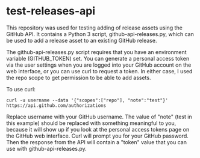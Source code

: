 # test-releases-api

This repository was used for testing adding of release assets using the GitHub
API. It contains a Python 3 script, github-api-releases.py, which can be used
to add a release asset to an existing GitHub release.

The github-api-releases.py script requires that you have an environment
variable (GITHUB\_TOKEN) set. You can generate a personal access token via
the user settings when you are logged into your GitHub account on the web
interface, or you can use curl to request a token. In either case, I used the
repo scope to get permission to be able to add assets.

To use curl:

```
curl -u username --data '{"scopes":["repo"], "note":"test"}' https://api.github.com/authorizations
```

Replace username with your GitHub username. The value of "note" (test in this
example) should be replaced with something meaningful to you, because it will
show up if you look at the personal access tokens page on the GitHub web
interface. Curl will prompt you for your GitHub password. Then the response
from the API will contain a "token" value that you can use with
github-api-releases.py.
